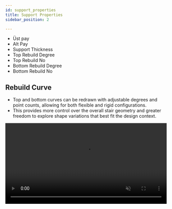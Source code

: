 ```yaml
---
id: support_properties
title: Support Properties
sidebar_position: 2

---
```


-  Üst pay
-  Alt Pay
-  Support Thickness
-  Top Rebuild Degree
-  Top Rebuild No
-  Bottom Rebuild Degree
-  Bottom Rebuild No

## Rebuild Curve

- Top and bottom curves can be redrawn with adjustable degrees and point counts, allowing for both flexible and rigid configurations.
- This provides more control over the overall stair geometry and greater freedom to explore shape variations that best fit the design context.



<video controls autoplay muted loop playsInline width="100%">
  <source src="/video/type_1.mp4" type="video/mp4" />
</video>
